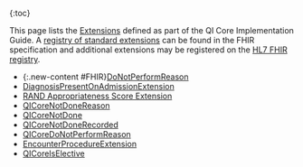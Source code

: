 {:toc}


This page lists the [Extensions](http://hl7.org/fhir/extensibility.html) defined as part of the QI Core Implementation
Guide. A [registry of standard extensions](http://hl7.org/fhir/extensibility-registry.html) can be found in the FHIR
specification and additional extensions may be registered on the [HL7 FHIR registry](http://hl7.org/fhir/registry).

* {:.new-content #FHIR}[DoNotPerformReason](StructureDefinition-doNotPerformReason.html)
* [DiagnosisPresentOnAdmissionExtension](StructureDefinition-qicore-encounter-diagnosisPresentOnAdmission.html)
* [RAND Appropriateness Score Extension](StructureDefinition-qicore-servicerequest-appropriatenessScore.html)
* [QICoreNotDoneReason](StructureDefinition-qicore-notDoneReason.html)
* [QICoreNotDone](StructureDefinition-qicore-notDone.html)
* [QICoreNotDoneRecorded](StructureDefinition-qicore-recorded.html)
* [QICoreDoNotPerformReason](StructureDefinition-qicore-doNotPerformReason.html)
* [EncounterProcedureExtension](StructureDefinition-qicore-encounter-procedure.html)
* [QICoreIsElective](StructureDefinition-qicore-isElective.html)
